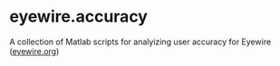 # eyewire.accuracy
A collection of Matlab scripts for analyizing user accuracy for Eyewire ([eyewire.org](eyewire.org))
